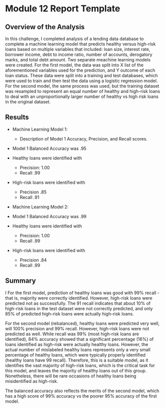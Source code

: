 # Module 12 Report Template

## Overview of the Analysis
In this challenge, I completed analysis of a lending data database to complete a machine learning model that predicts healthy versus high-risk loans based on  multiple variables that included: loan size, interest rate, borrower income, debt to income ratio, number of accounts, derogatory marks, and total debt amount. Two separate meachine learning models were created. For the first model, the data was split into X list of the aforementioned variables used for the prediction, and Y outcome of each loan status. These data were split into a training and test databases, which were used to train and then test the data using a logistic regression model. For the second model, the same process was used, but the training dataset was resampled to represent an equal number of healthy and high-risk loans to deal with an unproportionally larger number of healthy vs high risk loans in the original dataset. 

## Results
* Machine Learning Model 1:
  * Description of Model 1 Accuracy, Precision, and Recall scores.
* Model 1 Balanced Accuracy was .95
* Healthy loans were identified with
  * Precision: 1.00
  * Recall .99
* High-risk loans were identified with
  * Precision .85
  * Recall .91

* Machine Learning Model 2:
* Model 1 Balanced Accuracy was .99
* Healthy loans were identified with
  * Precision: 1.00
  * Recall .99
* High-risk loans were identified with
  * Precision .84
  * Recall .99
## Summary


I
For the first model, prediction of healthy loans was good with 99% recall - that is, majority were correctly identified. However, high-risk loans were predicted not as successfully. The 91 recall indicates that about 10% of high-risk loans in the test dataset were not correctly predicted, and only 85% of predicted high-risk loans were actually high-risk loans. 

For the second model (rebalanced), healthy loans were predicted very well, will 100% precision and 99% recall. However, high-risk loans were not predicted as well. While recall was 99% (most high-risk loans are identified), 84% accuracy showed that a significant percentage (16%) of loans identified as high-risk were actually healthy loans. However, the actual number of mislabeled healthy loans represents only a very small percentage of healthy loans, which were typically properly identified (healthy loans have 99 recall). Therefore, this is a suitable model, as it identifies the vast majority of high-risk loans, which is the critical task for this model, and leaves the majority of healthy loans out of this group. Nonetheless, there will be rare occasions of healthy loans being misidentified as high-risk.

The balanced accuracy also reflects the merits of the second model, which has a high score of 99% accuracy vs the poorer 95% accuracy of the first model. 